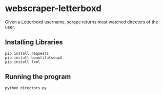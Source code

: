 # webscraper-letterboxd
Given a Letterboxd username, scrape returns most watched directors of the user.

## Installing Libraries
```
pip install requests
pip install beautifulsoup4
pip install lxml
```
## Running the program
```
python directors.py
```
